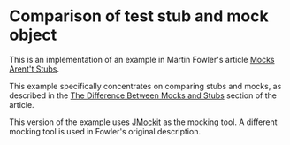 # Comparison of test stub and mock object

This is an implementation of an example in Martin Fowler's article [Mocks Arent't Stubs](https://martinfowler.com/articles/mocksArentStubs.html).

This example specifically concentrates on comparing stubs and mocks, as described in the [The Difference Between Mocks and Stubs](https://martinfowler.com/articles/mocksArentStubs.html#TheDifferenceBetweenMocksAndStubs) section of the article.

This version of the example uses [JMockit](http://jmockit.github.io/) as the mocking tool. A different mocking tool is used in Fowler's original description.
